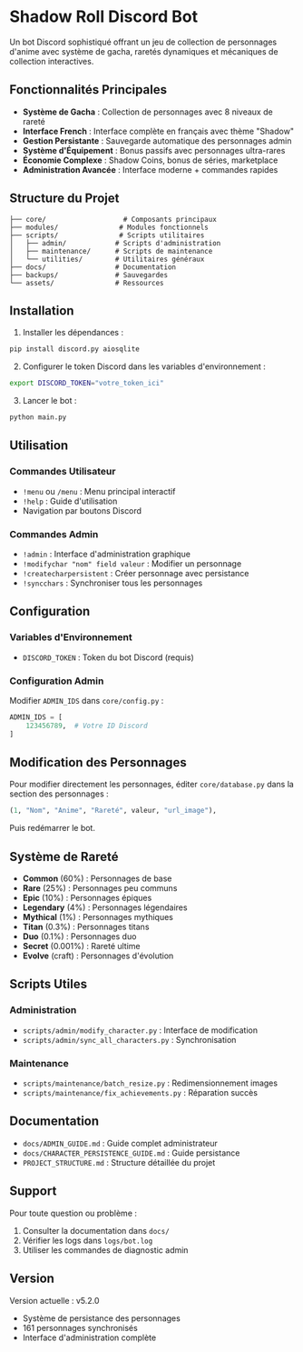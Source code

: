 # Shadow Roll Discord Bot

Un bot Discord sophistiqué offrant un jeu de collection de personnages d'anime avec système de gacha, raretés dynamiques et mécaniques de collection interactives.

## Fonctionnalités Principales

- **Système de Gacha** : Collection de personnages avec 8 niveaux de rareté
- **Interface French** : Interface complète en français avec thème "Shadow"
- **Gestion Persistante** : Sauvegarde automatique des personnages admin
- **Système d'Équipement** : Bonus passifs avec personnages ultra-rares
- **Économie Complexe** : Shadow Coins, bonus de séries, marketplace
- **Administration Avancée** : Interface moderne + commandes rapides

## Structure du Projet

```
├── core/                   # Composants principaux
├── modules/               # Modules fonctionnels
├── scripts/               # Scripts utilitaires
│   ├── admin/            # Scripts d'administration
│   ├── maintenance/      # Scripts de maintenance
│   └── utilities/        # Utilitaires généraux
├── docs/                 # Documentation
├── backups/              # Sauvegardes
└── assets/               # Ressources
```

## Installation

1. Installer les dépendances :
```bash
pip install discord.py aiosqlite
```

2. Configurer le token Discord dans les variables d'environnement :
```bash
export DISCORD_TOKEN="votre_token_ici"
```

3. Lancer le bot :
```bash
python main.py
```

## Utilisation

### Commandes Utilisateur
- `!menu` ou `/menu` : Menu principal interactif
- `!help` : Guide d'utilisation
- Navigation par boutons Discord

### Commandes Admin
- `!admin` : Interface d'administration graphique
- `!modifychar "nom" field valeur` : Modifier un personnage
- `!createcharpersistent` : Créer personnage avec persistance
- `!syncchars` : Synchroniser tous les personnages

## Configuration

### Variables d'Environnement
- `DISCORD_TOKEN` : Token du bot Discord (requis)

### Configuration Admin
Modifier `ADMIN_IDS` dans `core/config.py` :
```python
ADMIN_IDS = [
    123456789,  # Votre ID Discord
]
```

## Modification des Personnages

Pour modifier directement les personnages, éditer `core/database.py` dans la section des personnages :

```python
(1, "Nom", "Anime", "Rareté", valeur, "url_image"),
```

Puis redémarrer le bot.

## Système de Rareté

- **Common** (60%) : Personnages de base
- **Rare** (25%) : Personnages peu communs  
- **Epic** (10%) : Personnages épiques
- **Legendary** (4%) : Personnages légendaires
- **Mythical** (1%) : Personnages mythiques
- **Titan** (0.3%) : Personnages titans
- **Duo** (0.1%) : Personnages duo
- **Secret** (0.001%) : Rareté ultime
- **Evolve** (craft) : Personnages d'évolution

## Scripts Utiles

### Administration
- `scripts/admin/modify_character.py` : Interface de modification
- `scripts/admin/sync_all_characters.py` : Synchronisation

### Maintenance  
- `scripts/maintenance/batch_resize.py` : Redimensionnement images
- `scripts/maintenance/fix_achievements.py` : Réparation succès

## Documentation

- `docs/ADMIN_GUIDE.md` : Guide complet administrateur
- `docs/CHARACTER_PERSISTENCE_GUIDE.md` : Guide persistance
- `PROJECT_STRUCTURE.md` : Structure détaillée du projet

## Support

Pour toute question ou problème :
1. Consulter la documentation dans `docs/`
2. Vérifier les logs dans `logs/bot.log`
3. Utiliser les commandes de diagnostic admin

## Version

Version actuelle : v5.2.0
- Système de persistance des personnages
- 161 personnages synchronisés
- Interface d'administration complète